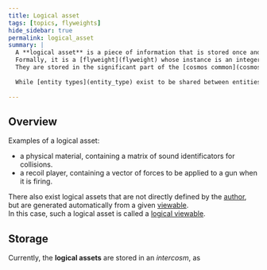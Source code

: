 ```yaml
---
title: Logical asset
tags: [topics, flyweights]
hide_sidebar: true
permalink: logical_asset
summary: | 
  A **logical asset** is a piece of information that is stored once and may be referenced by ids throughout the entire [cosmos](cosmos).  
  Formally, it is a [flyweight](flyweight) whose instance is an integer identifier.  
  They are stored in the significant part of the [cosmos common](cosmos_common).
  
  While [entity types](entity_type) exist to be shared between entities, a **logical asset** can be shared even by entity types themselves.
  
---
```


## Overview

Examples of a logical asset:
- a physical material, containing a matrix of sound identificators for collisions.
- a recoil player, containing a vector of forces to be applied to a gun when it is firing. 

There also exist logical assets that are not directly defined by the [author](author), but are generated automatically from a given [viewable](viewable).  
In this case, such a logical asset is called a [logical viewable](logical_viewable).

## Storage

Currently, the **logical assets** are stored in an *intercosm*, as 
